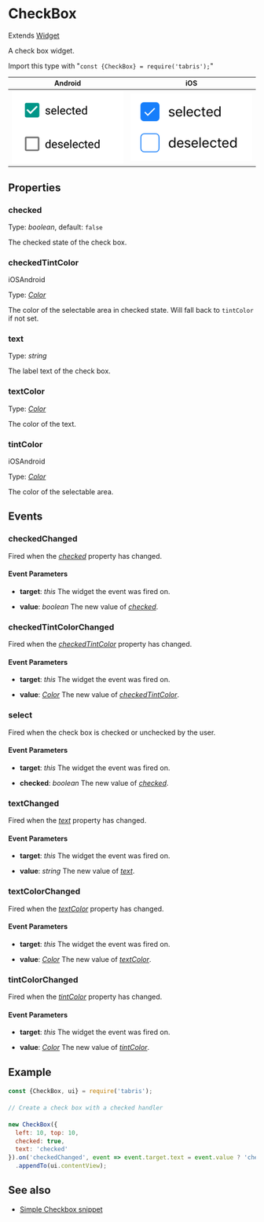 ---
---
# CheckBox

Extends [Widget](Widget.md)

A check box widget.

Import this type with "`const {CheckBox} = require('tabris');`"

Android | iOS
--- | ---
![CheckBox on Android](img/android/CheckBox.png) | ![CheckBox on iOS](img/ios/CheckBox.png)

## Properties

### checked


Type: *boolean*, default: `false`

The checked state of the check box.

### checkedTintColor
<p class="platforms"><span class="ios-tag" title="supported on iOS">iOS</span><span class="android-tag" title="supported on Android">Android</span></p>

Type: *[Color](../types.md#color)*

The color of the selectable area in checked state. Will fall back to `tintColor` if not set.

### text


Type: *string*

The label text of the check box.

### textColor


Type: *[Color](../types.md#color)*

The color of the text.

### tintColor
<p class="platforms"><span class="ios-tag" title="supported on iOS">iOS</span><span class="android-tag" title="supported on Android">Android</span></p>

Type: *[Color](../types.md#color)*

The color of the selectable area.


## Events

### checkedChanged

Fired when the [*checked*](#checked) property has changed.

#### Event Parameters 
- **target**: *this*
    The widget the event was fired on.

- **value**: *boolean*
    The new value of [*checked*](#checked).


### checkedTintColorChanged

Fired when the [*checkedTintColor*](#checkedTintColor) property has changed.

#### Event Parameters 
- **target**: *this*
    The widget the event was fired on.

- **value**: *[Color](../types.md#color)*
    The new value of [*checkedTintColor*](#checkedTintColor).


### select

Fired when the check box is checked or unchecked by the user.

#### Event Parameters 
- **target**: *this*
    The widget the event was fired on.

- **checked**: *boolean*
    The new value of *[checked](#checked)*.


### textChanged

Fired when the [*text*](#text) property has changed.

#### Event Parameters 
- **target**: *this*
    The widget the event was fired on.

- **value**: *string*
    The new value of [*text*](#text).


### textColorChanged

Fired when the [*textColor*](#textColor) property has changed.

#### Event Parameters 
- **target**: *this*
    The widget the event was fired on.

- **value**: *[Color](../types.md#color)*
    The new value of [*textColor*](#textColor).


### tintColorChanged

Fired when the [*tintColor*](#tintColor) property has changed.

#### Event Parameters 
- **target**: *this*
    The widget the event was fired on.

- **value**: *[Color](../types.md#color)*
    The new value of [*tintColor*](#tintColor).





## Example
```js
const {CheckBox, ui} = require('tabris');

// Create a check box with a checked handler

new CheckBox({
  left: 10, top: 10,
  checked: true,
  text: 'checked'
}).on('checkedChanged', event => event.target.text = event.value ? 'checked' : 'unchecked')
  .appendTo(ui.contentView);
```
## See also

- [Simple Checkbox snippet](https://github.com/eclipsesource/tabris-js/tree/v2.6.1/snippets/checkbox.js)
